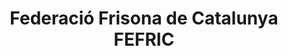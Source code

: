 ---
title: "Federació Frisona de Catalunya FEFRIC"
url: /vic/federacio-frisona-de-catalunya-fefric/
shop: Allgemein
---
